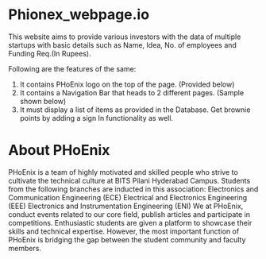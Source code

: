 # Phionex_webpage.io

This website aims to provide various investors with the data of multiple startups
with basic details such as Name, Idea, No. of employees and Funding Req.(In
Rupees).

Following are the features of the same:
1. It contains PHoEnix logo on the top of the page. (Provided below)
2. It contains a Navigation Bar that heads to 2 different pages. (Sample shown
below)
3. It must display a list of items as provided in the Database.
Get brownie points by adding a sign In functionality as well.

# About PHoEnix
PHoEnix is a team of highly motivated and skilled people who strive to cultivate the technical
culture at BITS Pilani Hyderabad Campus.
Students from the following branches are inducted in this association:
Electronics and Communication Engineering (ECE)
Electrical and Electronics Engineering (EEE)
Electronics and Instrumentation Engineering (ENI)
We at PHoEnix, conduct events related to our core field, publish articles and participate in
competitions. Enthusiastic students are given a platform to showcase their skills and technical
expertise.
However, the most important function of PHoEnix is bridging the gap between the student
community and faculty members.
